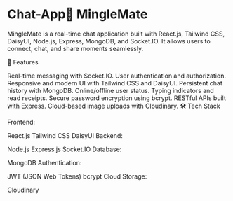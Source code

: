 # Chat-App🌟 MingleMate

MingleMate is a real-time chat application built with React.js, Tailwind CSS, DaisyUI, Node.js, Express, MongoDB, and Socket.IO. It allows users to connect, chat, and share moments seamlessly.

🚀 Features

Real-time messaging with Socket.IO.
User authentication and authorization.
Responsive and modern UI with Tailwind CSS and DaisyUI.
Persistent chat history with MongoDB.
Online/offline user status.
Typing indicators and read receipts.
Secure password encryption using bcrypt.
RESTful APIs built with Express.
Cloud-based image uploads with Cloudinary.
🛠️ Tech Stack

Frontend:

React.js
Tailwind CSS
DaisyUI
Backend:

Node.js
Express.js
Socket.IO
Database:

MongoDB
Authentication:

JWT (JSON Web Tokens)
bcrypt
Cloud Storage:

Cloudinary
